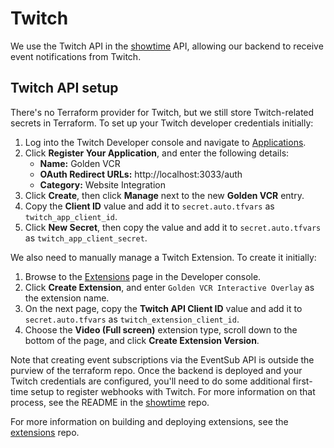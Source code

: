 # Twitch

We use the Twitch API in the [showtime](https://github.com/golden-vcr/showtime) API,
allowing our backend to receive event notifications from Twitch.

## Twitch API setup

There's no Terraform provider for Twitch, but we still store Twitch-related secrets in
Terraform. To set up your Twitch developer credentials initially:

1. Log into the Twitch Developer console and navigate to
   [Applications](https://dev.twitch.tv/console/apps).
2. Click **Register Your Application**, and enter the following details:
    - **Name:** Golden VCR
    - **OAuth Redirect URLs:** http://localhost:3033/auth
    - **Category:** Website Integration
3. Click **Create**, then click **Manage** next to the new **Golden VCR** entry.
4. Copy the **Client ID** value and add it to `secret.auto.tfvars` as
   `twitch_app_client_id`.
5. Click **New Secret**, then copy the value and add it to `secret.auto.tfvars` as
   `twitch_app_client_secret`.

We also need to manually manage a Twitch Extension. To create it initially:

1. Browse to the [Extensions](https://dev.twitch.tv/console/extensions) page in the
   Developer console.
2. Click **Create Extension**, and enter `Golden VCR Interactive Overlay` as the
   extension name.
3. On the next page, copy the **Twitch API Client ID** value and add it to
   `secret.auto.tfvars` as `twitch_extension_client_id`.
4. Choose the **Video (Full screen)** extension type, scroll down to the bottom of the
   page, and click **Create Extension Version**.

Note that creating event subscriptions via the EventSub API is outside the purview of
the terraform repo. Once the backend is deployed and your Twitch credentials are
configured, you'll need to do some additional first-time setup to register webhooks
with Twitch. For more information on that process, see the README in the
[showtime](https://github.com/golden-vcr/showtime) repo.

For more information on building and deploying extensions, see the
[extensions](https://github.com/golden-vcr/extensions) repo.

